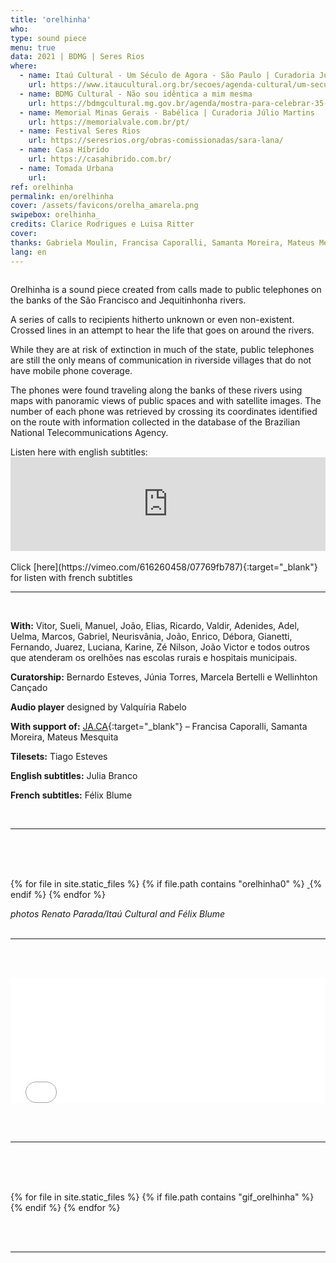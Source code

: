 ```yaml
---
title: 'orelhinha'
who: 
type: sound piece
menu: true
data: 2021 | BDMG | Seres Rios
where: 
  - name: Itaú Cultural - Um Século de Agora - São Paulo | Curadoria Júlia Rebouças, Luciara Ribeiro e Naine Terena
    url: https://www.itaucultural.org.br/secoes/agenda-cultural/um-seculo-de-agora-mostra
  - name: BDMG Cultural - Não sou idêntica a mim mesma
    url: https://bdmgcultural.mg.gov.br/agenda/mostra-para-celebrar-35-anos/
  - name: Memorial Minas Gerais - Babélica | Curadoria Júlio Martins
    url: https://memorialvale.com.br/pt/
  - name: Festival Seres Rios
    url: https://seresrios.org/obras-comissionadas/sara-lana/
  - name: Casa Híbrido
    url: https://casahibrido.com.br/
  - name: Tomada Urbana
    url: 
ref: orelhinha
permalink: en/orelhinha
cover: /assets/favicons/orelha_amarela.png
swipebox: orelhinha_
credits: Clarice Rodrigues e Luisa Ritter
cover: 
thanks: Gabriela Moulin, Francisa Caporalli, Samanta Moreira, Mateus Mesquita, Félix Blume, Clarice G. Lacerda, Bernardo Esteves, Elisa Lana, Fellipe Miranda, Clarice Rodrigues, Tiago Esteves, Luísa Ritter, Mônica Meyer, Valquíria Rabelo, Thula Kawasaki, Rafael Amato e Júlia Medeiros.
lang: en
---
```


<div class="row">
  <div class="column">
        <p>Orelhinha is a sound piece created from calls made to public telephones on the banks of the São Francisco and Jequitinhonha rivers.</p>
        <p>A series of calls to recipients hitherto unknown or even non-existent. Crossed lines in an attempt to hear the life that goes on around the rivers.</p>
        <p>While they are at risk of extinction in much of the state, public telephones are still the only means of communication in riverside villages that do not have mobile phone coverage.</p>
        <p>The phones were found traveling along the banks of these rivers using maps with panoramic views of public spaces and with satellite images. The number of each phone was retrieved by crossing its coordinates identified on the route with information collected in the database of the Brazilian National Telecommunications Agency.</p>
  </div>
  <div class="column">
        Listen here with english subtitles:
    <div class="video-wrapper">  
    <iframe src="https://player.vimeo.com/video/726294549?h=1c37c5de64&title=0&byline=0&portrait=0" width="100%" frameborder="0" allow="autoplay; fullscreen; picture-in-picture" allowfullscreen></iframe>
    </div>
  </div>
</div>
<br>
Click [here](https://vimeo.com/616260458/07769fb787){:target="_blank"} for listen with french subtitles
<br>

---

<br>

**With:** Vitor, Sueli, Manuel, João, Elias, Ricardo, Valdir, Adenides, Adel, Uelma, Marcos, Gabriel, Neurisvânia, João, Enrico, Débora, Gianetti, Fernando, Juarez, Luciana, Karine, Zé Nilson, João Victor e todos outros que atenderam os orelhões nas escolas rurais e hospitais municipais.

**Curatorship:** Bernardo Esteves, Júnia Torres, Marcela Bertelli e Wellinhton Cançado

**Audio player** designed by Valquíria Rabelo

**With support of:** [JA.CA](https://www.jaca.center/){:target="_blank"} – Francisa Caporalli, Samanta Moreira, Mateus Mesquita

**Tilesets:** Tiago Esteves

**English subtitles:** Julia Branco

**French subtitles:** Félix Blume

<br>
  

---

<br><br>
<br>
  <div id="swipebox-gallery">
    {% for file in site.static_files %}
      {% if file.path contains "orelhinha0" %}
          <a href="{{ site.baseurl }}{{ file.path }}" class="swipebox">
            <img src="{{ site.baseurl }}{{ file.path }}" alt="">
          </a>
      {% endif %}
    {% endfor %}
  </div>

*photos Renato Parada/Itaú Cultural and Félix Blume*
<br><br>

---

<br><br>
  <div class="video-wrapper video-wrapper-16x9" style="width:100%">
   <iframe src="../mapa-orelhinha" height="200" width="100%" style="border:0px"></iframe>
  </div>

<br><br>

---

<br><br>
<br>
  <div id="swipebox-gallery">
    {% for file in site.static_files %}
      {% if file.path contains "gif_orelhinha" %}
          <a href="{{ site.baseurl }}{{ file.path }}" class="swipebox">
            <img src="{{ site.baseurl }}{{ file.path }}" alt="">
          </a>
      {% endif %}
    {% endfor %}
  </div>

<br><br>

---

<br><br>